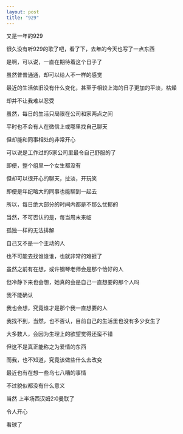 ```yaml
---
layout: post
title: "929"
---
```



又是一年的929

很久没有听929的歌了吧，看了下，去年的今天也写了一点东西

是啊，可以说，一直在期待着这个日子了

虽然普普通通，却可以给人不一样的感觉

最近的生活依旧没有什么变化，甚至于相较上海的日子更加的平淡，枯燥

却并不让我难以忍受

虽然，每日的生活只局限在公司和家两点之间

平时也不会有人在微信上或哪里找自己聊天

但却能和同事相处的非常开心

可以说是工作过的5家公司里最令自己舒服的了

即便，整个组里一个女生都没有

但却可以很开心的聊天，扯淡，开玩笑

即便是年纪略大的同事也能聊到一起去

所以，每日绝大部分的时间内都是不那么忧郁的

当然，不可否认的是，每当周末来临

孤独一样的无法排解

自己又不是一个主动的人

也不可能去找谁谁谁，也就非常的难捱了

虽然之前有在想，或许钢琴老师会是那个恰好的人

但冷静下来也会想，她真的会是自己一直想要的那个人吗

我不能确认

我也会想，究竟谁才是那个我一直想要的人

我找不到，当然，也不否认，目前自己的生活里也没有多少女生了

大多数人，会因为生理上的欲望觉得还蛮不错

但这不是真正能称之为爱情的东西

而我，也不知道，究竟该做些什么去改变

最近也有在想一些乌七八糟的事情

不过貌似都没有什么意义

当然 上半场西汉姆2:0曼联了

令人开心

看球了